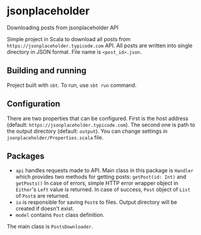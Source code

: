 # jsonplaceholder
Downloading posts from jsonplaceholder API

Simple project in Scala to download all posts from `https://jsonplaceholder.typicode.com` API.
All posts are written into single directory in JSON format. File name is `<post_id>.json`.

## Building and running

Project built with `sbt`. To run, use `sbt run` command.

## Configuration

There are two properties that can be configured. First is the host address (default: `https://jsonplaceholder.typicode.com`).
The second one is path to the output directory (default: `output`). You can change settings in `jsonplaceholder/Properties.scala` file.

## Packages

* `api` handles requests made to API. Main class in this package is `Handler` which provides two methods for getting posts: `getPost(id: Int)` and `getPosts()`
    In case of errors, simple HTTP error wrapper object in `Either`'s `Left` value is returned. In case of success, `Post` object of `List` of `Post`s are returned.
* `io` is responsible for saving `Post`s to files. Output directory will be created if doesn't exist.
* `model` contains `Post` class definition.

The main class is `PostsDownloader`.
